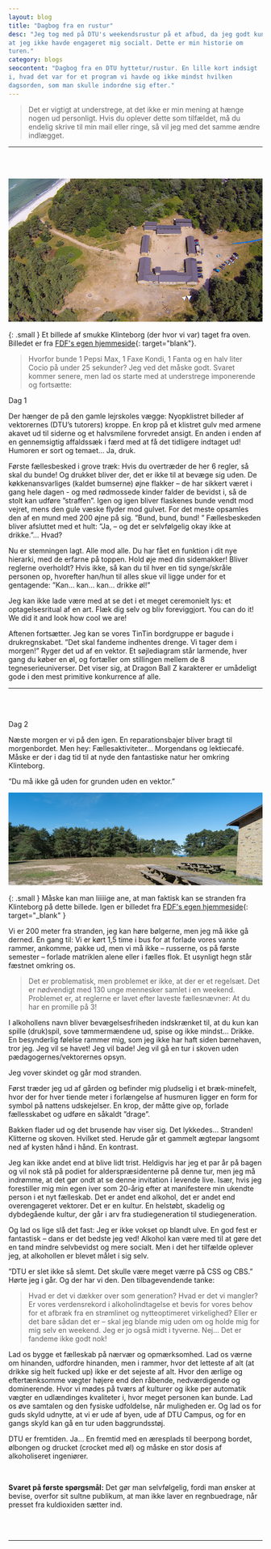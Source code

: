 ```yaml
---
layout: blog
title: "Dagbog fra en rustur"
desc: "Jeg tog med på DTU's weekendsrustur på et afbud, da jeg godt kunne se,
at jeg ikke havde engageret mig socialt. Dette er min historie om
turen."
category: blogs
seocontent: "Dagbog fra en DTU hyttetur/rustur. En lille kort indsigt
i, hvad det var for et program vi havde og ikke mindst hvilken
dagsorden, som man skulle indordne sig efter."
---
```



> Det er vigtigt at understrege, at det ikke er min mening at hænge
nogen ud personligt. Hvis du oplever dette som tilfældet, må du endelig
skrive til min mail eller ringe, så vil jeg med det samme ændre
indlægget.


---




<br>
<br>

![Klinteborg](/assets/blogs/klinteborg.jpg)

{: .small }
Et billede af smukke Klinteborg (der hvor vi var) taget fra oven. Billedet er
fra [FDF's egen hjemmeside](http://www.fdfklinteborg.dk/om-lejren/){: target="blank"}.


> Hvorfor bunde 1 Pepsi Max, 1 Faxe Kondi, 1 Fanta og en halv liter Cocio på under 25 sekunder? Jeg ved det måske godt. Svaret kommer senere, men lad os starte med at understrege imponerende og fortsætte:

Dag 1

Der hænger de på den gamle lejrskoles vægge: Nyopklistret billeder af vektorernes (DTU’s tutorers) kroppe. En krop på et klistret gulv med armene akavet ud til siderne og et halvsmilene forvredet ansigt. En anden i enden af en gennemsigtig affaldssæk i færd med at få det tidligere indtaget ud! Humoren er sort og temaet… Ja, druk.

Første fællesbesked i grove træk: Hvis du overtræder de her 6 regler, så skal du bunde! 
Og drukket bliver der, det er ikke til at bevæge sig uden. De køkkenansvarliges (kaldet bumserne) øjne flakker – de har sikkert været i gang hele dagen - og med rødmossede kinder falder de bevidst i, så de stolt kan udføre ”straffen”. Igen og igen bliver flaskenes bunde vendt mod vejret, mens den gule væske flyder mod gulvet. For det meste opsamles den af en mund med 200 øjne på sig. ”Bund, bund, bund! ” Fællesbeskeden bliver afsluttet med et hult: ”Ja, – og det er selvfølgelig okay ikke at drikke.”… Hvad?

Nu er stemningen lagt. Alle mod alle. Du har fået en funktion i dit nye hierarki, med de erfarne på toppen. Hold øje med din sidemakker! Bliver reglerne overholdt? Hvis ikke, så kan du til hver en tid synge/skråle personen op, hvorefter han/hun til alles skue vil ligge under for et gentagende: ”Kan… kan… kan… drikke øl!”

Jeg kan ikke lade være med at se det i et meget ceremonielt lys: et optagelsesritual af en art. Flæk dig selv og bliv foreviggjort. You can do it! We did it and look how cool we are!

Aftenen fortsætter. Jeg kan se vores TinTin bordgruppe er bagude i drukregnskabet. ”Det skal fandeme indhentes drenge. Vi tager dem i morgen!” Ryger det ud af en vektor. Et søjlediagram står larmende, hver gang du køber en øl, og fortæller om stillingen mellem de 8 tegneserieuniverser. Det viser sig, at Dragon Ball Z karakterer er umådeligt gode i den mest primitive konkurrence af alle.

----

<br>
<br>

Dag 2

Næste morgen er vi på den igen. En reparationsbajer bliver bragt til morgenbordet. Men hey: Fællesaktiviteter… Morgendans og lektiecafé. Måske er der i dag tid til at nyde den fantastiske natur her omkring Klinteborg. 

”Du må ikke gå uden for grunden uden en vektor.”

![Stranden ved Klinteborg](/assets/blogs/stranden.jpg)

{: .small }
Måske kan man liiiiige ane, at man faktisk kan se stranden
fra Klinteborg på dette billede. Igen er billedet fra [FDF's egen hjemmeside](http://www.fdfklinteborg.dk/om-lejren/){: target="_blank" }


 
Vi er 200 meter fra stranden, jeg kan høre bølgerne, men jeg må ikke gå derned. En gang til: Vi er kørt 1,5 time i bus for at forlade vores vante rammer, ankomme, pakke ud, men vi må ikke – russerne, os på første semester – forlade matriklen alene eller i fælles flok. Et usynligt hegn står fæstnet omkring os. 

> Det er problematisk, men problemet er ikke, at der er et regelsæt. Det er nødvendigt med 130 unge mennesker samlet i en weekend. Problemet er, at reglerne er lavet efter laveste fællesnævner: At du har en promille på 3! 

I alkohollens navn bliver bevægelsesfriheden indskrænket til, at du kun kan spille (druk)spil, sove tømmermændene ud, spise og ikke mindst… Drikke. En besynderlig følelse rammer mig, som jeg ikke har haft siden børnehaven, tror jeg.
Jeg vil se havet! Jeg vil bade! Jeg vil gå en tur i skoven uden pædagogernes/vektorernes opsyn.

Jeg vover skindet og går mod stranden.

Først træder jeg ud af gården og befinder mig pludselig i et bræk-minefelt, hvor der for hver tiende meter i forlængelse af husmuren ligger en form for symbol på nattens udskejelser. En krop, der måtte give op, forlade fællesskabet og udføre en såkaldt ”drage”. 

Bakken flader ud og det brusende hav viser sig.
Det lykkedes… Stranden! Klitterne og skoven. Hvilket sted. Herude går et gammelt ægtepar langsomt ned af kysten hånd i hånd. En kontrast. 

Jeg kan ikke andet end at blive lidt trist. Heldigvis har jeg et par år på bagen og vil nok stå på podiet for alderspræsidenterne på denne tur, men jeg må indrømme, at det gør ondt at se denne invitation i levende live. Især, hvis jeg forestiller mig min egen iver som 20-årig efter at manifestere min ukendte person i et nyt fælleskab. Det er andet end alkohol, det er andet end overengageret vektorer. Det er en kultur. En helstøbt, skadelig og dybdegående kultur, der går i arv fra studiegeneration til studiegeneration. 

Og lad os lige slå det fast: Jeg er ikke vokset op blandt ulve. En god fest er fantastisk – dans er det bedste jeg ved! Alkohol kan være med til at gøre det en tand mindre selvbevidst og mere socialt. Men i det her tilfælde oplever jeg, at alkohollen er blevet målet i sig selv. 

”DTU er slet ikke så slemt. Det skulle være meget værre på CSS og CBS.” Hørte jeg i går. 
Og der har vi den. Den tilbagevendende tanke: 

>Hvad er det vi dækker over som generation? Hvad er det vi mangler? Er vores verdensrekord i alkoholindtagelse et bevis for vores behov for et afbræk fra en strømlinet og nytteoptimeret virkelighed? Eller er det bare sådan det er – skal jeg blande mig uden om og holde mig for mig selv en weekend. Jeg er jo også midt i tyverne. Nej… Det er fandeme ikke godt nok! 

Lad os bygge et fælleskab på nærvær og opmærksomhed. Lad os værne om hinanden, udfordre hinanden, men i rammer, hvor det letteste af alt (at drikke sig helt fucked up) ikke er det sejeste af alt. Hvor den ærlige og eftertænksomme vægter højere end den råbende, nedværdigende og dominerende. Hvor vi mødes på tværs af kulturer og ikke per automatik vægter en udlændinges kvaliteter i, hvor meget personen kan bunde. Lad os øve samtalen og den fysiske udfoldelse, når muligheden er. Og lad os for guds skyld udnytte, at vi er ude af byen, ude af DTU Campus, og for en gangs skyld kan gå en tur uden baggrundsstøj. 

DTU er fremtiden. Ja… 
En fremtid med en æresplads til beerpong bordet, ølbongen og drucket (crocket med øl) og måske en stor dosis af alkoholiseret ingeniører. 

<br>
 
**Svaret på første spørgsmål:** Det gør man selvfølgelig, fordi man ønsker at bevise, overfor sit sultne publikum, at man ikke laver en regnbuedrage, når presset fra kuldioxiden sætter ind.

<br>
<br>

---

<br>




